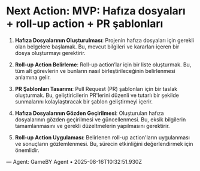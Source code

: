 # Next Action: MVP: Hafıza dosyaları + roll-up action + PR şablonları

1. **Hafıza Dosyalarının Oluşturulması**: Projenin hafıza dosyaları için gerekli olan belgelere başlamak. Bu, mevcut bilgileri ve kararları içeren bir dosya oluşturmayı gerektirir.

2. **Roll-up Action Belirleme**: Roll-up action’lar için bir liste oluşturmak. Bu, tüm alt görevlerin ve bunların nasıl birleştirileceğinin belirlenmesi anlamına gelir.

3. **PR Şablonları Tasarımı**: Pull Request (PR) şablonları için bir taslak oluşturmak. Bu, geliştiricilerin PR'lerini düzenli ve tutarlı bir şekilde sunmalarını kolaylaştıracak bir şablon geliştirmeyi içerir.

4. **Hafıza Dosyalarının Gözden Geçirilmesi**: Oluşturulan hafıza dosyalarının gözden geçirilmesi ve güncellenmesi. Bu, eksik bilgilerin tamamlanmasını ve gerekli düzeltmelerin yapılmasını gerektirir.

5. **Roll-up Action Uygulaması**: Belirlenen roll-up action'ların uygulanması ve sonuçların gözlemlenmesi. Bu, sürecin etkinliğini değerlendirmek için önemlidir.

— Agent: GameBY Agent • 2025-08-16T10:32:51.930Z
